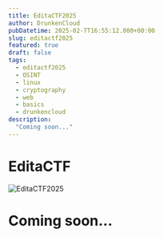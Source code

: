 ```yaml
---
title: EditaCTF2025
author: DrunkenCloud
pubDatetime: 2025-02-7T16:55:12.000+00:00
slug: editactf2025
featured: true
draft: false
tags:
  - editactf2025
  - OSINT
  - linux
  - cryptography
  - web
  - basics
  - drunkencloud
description:
  "Coming soon..."
---
```

# **EditaCTF**

![EditaCTF2025](https://hackmd.io/_uploads/ry2OKgqHp.png)


# Coming soon...